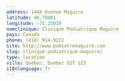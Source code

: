 ```yaml
---
address: 1444 Avenue Maguire
latitude: 46.78001
longitude: -71.25019
nomclinique: Clinique Podiatrique Maguire
pays: Canada
phone: (418) 914-9222
site: http://www.podiatremaguire.com
slug: clinique-podiatrique-maguire/
type: location
ville: Québec, Quebec G1T 1Z3
i18nlanguage: fr
---
```


